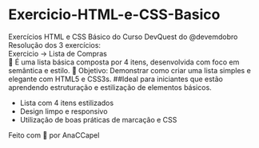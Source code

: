 # Exercicio-HTML-e-CSS-Basico
Exercícios HTML e CSS Básico do Curso DevQuest do @devemdobro
<br>
Resolução dos 3 exercícios:
<br>
Exercicio -> Lista de Compras
<br>
📓 É uma lista básica composta por 4 itens, desenvolvida com foco em semântica e estilo.
🎯 Objetivo: Demonstrar como criar uma lista simples e elegante com HTML5 e CSS3s.
##Ideal para iniciantes que estão aprendendo estruturação e estilização de elementos básicos.
<br>
- Lista com 4 itens estilizados
- Design limpo e responsivo
- Utilização de boas práticas de marcação e CSS

Feito com 💜 por AnaCCapel
